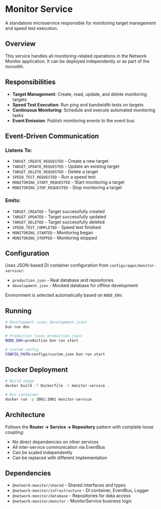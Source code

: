 # Monitor Service

A standalone microservice responsible for monitoring target management and speed test execution.

## Overview

This service handles all monitoring-related operations in the Network Monitor application. It can be deployed independently or as part of the monolith.

## Responsibilities

- **Target Management**: Create, read, update, and delete monitoring targets
- **Speed Test Execution**: Run ping and bandwidth tests on targets
- **Continuous Monitoring**: Schedule and execute automated monitoring tasks
- **Event Emission**: Publish monitoring events to the event bus

## Event-Driven Communication

### Listens To:
- `TARGET_CREATE_REQUESTED` - Create a new target
- `TARGET_UPDATE_REQUESTED` - Update an existing target
- `TARGET_DELETE_REQUESTED` - Delete a target
- `SPEED_TEST_REQUESTED` - Run a speed test
- `MONITORING_START_REQUESTED` - Start monitoring a target
- `MONITORING_STOP_REQUESTED` - Stop monitoring a target

### Emits:
- `TARGET_CREATED` - Target successfully created
- `TARGET_UPDATED` - Target successfully updated
- `TARGET_DELETED` - Target successfully deleted
- `SPEED_TEST_COMPLETED` - Speed test finished
- `MONITORING_STARTED` - Monitoring began
- `MONITORING_STOPPED` - Monitoring stopped

## Configuration

Uses JSON-based DI container configuration from `configs/apps/monitor-service/`:
- `production.json` - Real database and repositories
- `development.json` - Mocked database for offline development

Environment is selected automatically based on `NODE_ENV`.

## Running

```bash
# Development (uses development.json)
bun run dev

# Production (uses production.json)
NODE_ENV=production bun run start

# Custom config
CONFIG_PATH=configs/custom.json bun run start
```

## Docker Deployment

```bash
# Build image
docker build -f Dockerfile -t monitor-service .

# Run container
docker run -p 3001:3001 monitor-service
```

## Architecture

Follows the **Router → Service → Repository** pattern with complete loose coupling:
- No direct dependencies on other services
- All inter-service communication via EventBus
- Can be scaled independently
- Can be replaced with different implementation

## Dependencies

- `@network-monitor/shared` - Shared interfaces and types
- `@network-monitor/infrastructure` - DI container, EventBus, Logger
- `@network-monitor/database` - Repositories for data access
- `@network-monitor/monitor` - MonitorService business logic

